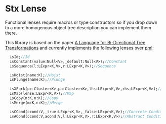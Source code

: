 # Stx Lense

Functional lenses require macros or type constructors so if you drop down to a more homogenous object tree description you can implement them there.


This library is based on the paper [A Language for Bi-Directional Tree Transformations](https://www.cis.upenn.edu/~bcpierce/papers/lenses-toplas-final.pdf) and currently implements the following lenses  over [pml](https://github.com/ohmrun/pml):


```haxe
  LsId;//Id
  LsConstant(value:Null<V>,_default:Null<V>);//Constant
  LsSequence(l:LExpr<K,V>,r:LExpr<K,V>);//Sequence

  LsHoist(name:K);//Hoist
  LsPlunge(name:K);//Plunge
  
  LsXFork(pc:Cluster<K>,pa:Cluster<K>,lhs:LExpr<K,V>,rhs:LExpr<K,V>);//XFork
  LsMap(lense:LExpr<K,V>);//Map
  LsCopy(m:K,n:K);//Copy
  LsMerge(m:K,n:K);//Merge

  LsCCond(ccond:V,_true:LExpr<K,V>,_false:LExpr<K,V>);//Concrete Condition
  LsACond(ccond:V,acond:V,l:LExpr<K,V>,r:LExpr<K,V>);//Abstract Condition

```